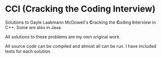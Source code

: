 # CCI (Cracking the Coding Interview)
Solutions to Gayle Laakmann McDowell's **C**racking the **C**oding **I**nterview in C++. Some are also in Java.

All solutions to these problems are my own original work.

All source code can be compiled and almost all can be run. I have included tests for each solution.
